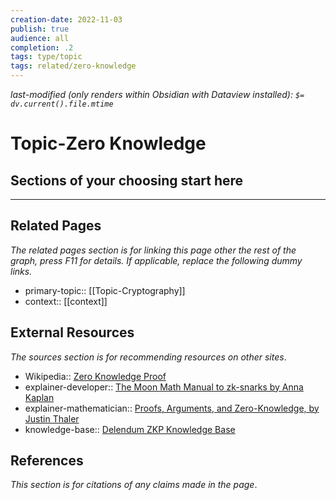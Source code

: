 ```yaml
---
creation-date: 2022-11-03
publish: true
audience: all
completion: .2
tags: type/topic
tags: related/zero-knowledge
---
```

*last-modified (only renders within Obsidian with Dataview installed): `$= dv.current().file.mtime`*
# Topic-Zero Knowledge

## Sections of your choosing start here

---
## Related Pages
*The related pages section is for linking this page other the rest of the graph, press F11 for details. If applicable, replace the following dummy links.*
- primary-topic:: [[Topic-Cryptography]]
- context:: \[\[context\]\]

## External Resources
*The sources section is for recommending resources on other sites*.
- Wikipedia:: [Zero Knowledge Proof](https://en.wikipedia.org/wiki/Zero-knowledge_proof)
- explainer-developer:: [The Moon Math Manual to zk-snarks by Anna Kaplan](https://raw.githubusercontent.com/LeastAuthority/moonmath-manual/main/main-moonmath.pdf)
- explainer-mathematician:: [Proofs, Arguments, and Zero-Knowledge, by Justin Thaler](https://people.cs.georgetown.edu/jthaler/ProofsArgsAndZK.pdf)
- knowledge-base:: [Delendum ZKP Knowledge Base](https://kb.delendum.xyz/zk-knowledge#foundations-of-zksnarks)

## References
*This section is for citations of any claims made in the page*.